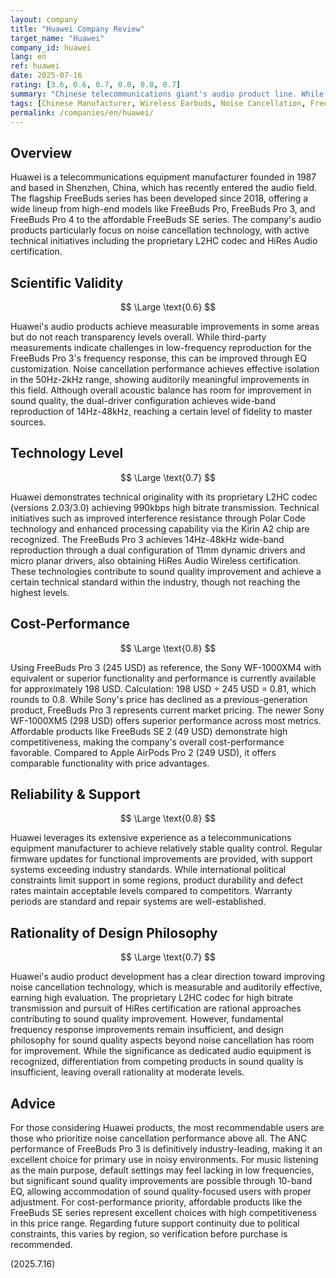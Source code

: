 ```yaml
---
layout: company
title: "Huawei Company Review"
target_name: "Huawei"
company_id: huawei
lang: en
ref: huawei
date: 2025-07-16
rating: [3.6, 0.6, 0.7, 0.8, 0.8, 0.7]
summary: "Chinese telecommunications giant's audio product line. While achieving industry-leading noise cancellation technology, significant room for improvement exists in sound quality, with cost-performance trailing behind competitors"
tags: [Chinese Manufacturer, Wireless Earbuds, Noise Cancellation, FreeBuds]
permalink: /companies/en/huawei/
---
```


## Overview

Huawei is a telecommunications equipment manufacturer founded in 1987 and based in Shenzhen, China, which has recently entered the audio field. The flagship FreeBuds series has been developed since 2018, offering a wide lineup from high-end models like FreeBuds Pro, FreeBuds Pro 3, and FreeBuds Pro 4 to the affordable FreeBuds SE series. The company's audio products particularly focus on noise cancellation technology, with active technical initiatives including the proprietary L2HC codec and HiRes Audio certification.

## Scientific Validity

$$ \Large \text{0.6} $$

Huawei's audio products achieve measurable improvements in some areas but do not reach transparency levels overall. While third-party measurements indicate challenges in low-frequency reproduction for the FreeBuds Pro 3's frequency response, this can be improved through EQ customization. Noise cancellation performance achieves effective isolation in the 50Hz-2kHz range, showing auditorily meaningful improvements in this field. Although overall acoustic balance has room for improvement in sound quality, the dual-driver configuration achieves wide-band reproduction of 14Hz-48kHz, reaching a certain level of fidelity to master sources.

## Technology Level

$$ \Large \text{0.7} $$

Huawei demonstrates technical originality with its proprietary L2HC codec (versions 2.03/3.0) achieving 990kbps high bitrate transmission. Technical initiatives such as improved interference resistance through Polar Code technology and enhanced processing capability via the Kirin A2 chip are recognized. The FreeBuds Pro 3 achieves 14Hz-48kHz wide-band reproduction through a dual configuration of 11mm dynamic drivers and micro planar drivers, also obtaining HiRes Audio Wireless certification. These technologies contribute to sound quality improvement and achieve a certain technical standard within the industry, though not reaching the highest levels.

## Cost-Performance

$$ \Large \text{0.8} $$

Using FreeBuds Pro 3 (245 USD) as reference, the Sony WF-1000XM4 with equivalent or superior functionality and performance is currently available for approximately 198 USD. Calculation: 198 USD ÷ 245 USD = 0.81, which rounds to 0.8. While Sony's price has declined as a previous-generation product, FreeBuds Pro 3 represents current market pricing. The newer Sony WF-1000XM5 (298 USD) offers superior performance across most metrics. Affordable products like FreeBuds SE 2 (49 USD) demonstrate high competitiveness, making the company's overall cost-performance favorable. Compared to Apple AirPods Pro 2 (249 USD), it offers comparable functionality with price advantages.

## Reliability & Support

$$ \Large \text{0.8} $$

Huawei leverages its extensive experience as a telecommunications equipment manufacturer to achieve relatively stable quality control. Regular firmware updates for functional improvements are provided, with support systems exceeding industry standards. While international political constraints limit support in some regions, product durability and defect rates maintain acceptable levels compared to competitors. Warranty periods are standard and repair systems are well-established.

## Rationality of Design Philosophy

$$ \Large \text{0.7} $$

Huawei's audio product development has a clear direction toward improving noise cancellation technology, which is measurable and auditorily effective, earning high evaluation. The proprietary L2HC codec for high bitrate transmission and pursuit of HiRes certification are rational approaches contributing to sound quality improvement. However, fundamental frequency response improvements remain insufficient, and design philosophy for sound quality aspects beyond noise cancellation has room for improvement. While the significance as dedicated audio equipment is recognized, differentiation from competing products in sound quality is insufficient, leaving overall rationality at moderate levels.

## Advice

For those considering Huawei products, the most recommendable users are those who prioritize noise cancellation performance above all. The ANC performance of FreeBuds Pro 3 is definitively industry-leading, making it an excellent choice for primary use in noisy environments. For music listening as the main purpose, default settings may feel lacking in low frequencies, but significant sound quality improvements are possible through 10-band EQ, allowing accommodation of sound quality-focused users with proper adjustment. For cost-performance priority, affordable products like the FreeBuds SE series represent excellent choices with high competitiveness in this price range. Regarding future support continuity due to political constraints, this varies by region, so verification before purchase is recommended.

(2025.7.16)